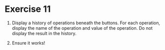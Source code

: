# Exercise 11

1. Display a history of operations beneath the buttons. For each operation, display the name of the operation and value of the operation. Do not display the result in the history.

2. Ensure it works!
